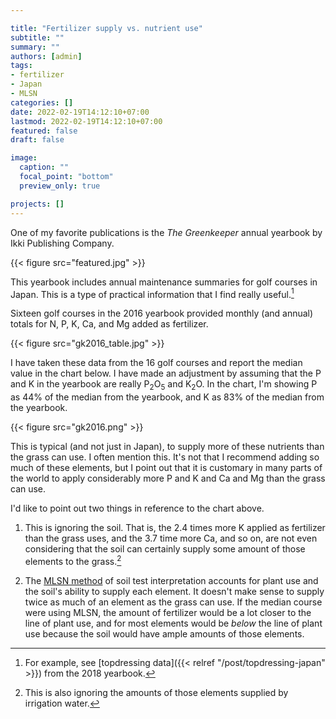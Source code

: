 ```yaml
---

title: "Fertilizer supply vs. nutrient use"
subtitle: ""
summary: ""
authors: [admin]
tags: 
- fertilizer
- Japan
- MLSN
categories: []
date: 2022-02-19T14:12:10+07:00
lastmod: 2022-02-19T14:12:10+07:00
featured: false
draft: false

image:
  caption: ""
  focal_point: "bottom"
  preview_only: true

projects: []
---
```


One of my favorite publications is the *The Greenkeeper* annual yearbook by Ikki Publishing Company. 

{{< figure src="featured.jpg" >}}

This yearbook includes annual maintenance summaries for golf courses in Japan. This is a type of practical information that I find really useful.[^1]

[^1]: For example, see [topdressing data]({{< relref "/post/topdressing-japan" >}}) from the 2018 yearbook. 

Sixteen golf courses in the 2016 yearbook provided monthly (and annual) totals for N, P, K, Ca, and Mg added as fertilizer.

{{< figure src="gk2016_table.jpg" >}}

I have taken these data from the 16 golf courses and report the median value in the chart below. I have made an adjustment by assuming that the P and K in the yearbook are really P<sub>2</sub>O<sub>5</sub> and K<sub>2</sub>O. In the chart, I'm showing P as 44% of the median from the yearbook, and K as 83% of the median from the yearbook.

{{< figure src="gk2016.png" >}}

This is typical (and not just in Japan), to supply more of these nutrients than the grass can use. I often mention this. It's not that I recommend adding so much of these elements, but I point out that it is customary in many parts of the world to apply considerably more P and K and Ca and Mg than the grass can use.

I'd like to point out two things in reference to the chart above.

1. This is ignoring the soil. That is, the 2.4 times more K applied as fertilizer than the grass uses, and the 3.7 time more Ca, and so on, are not even considering that the soil can certainly supply some amount of those elements to the grass.[^2]

[^2]: This is also ignoring the amounts of those elements supplied by irrigation water.

2. The [MLSN method](https://www.asianturfgrass.com/mlsn/) of soil test interpretation accounts for plant use and the soil's ability to supply each element. It doesn't make sense to supply twice as much of an element as the grass can use. If the median course were using MLSN, the amount of fertilizer would be a lot closer to the line of plant use, and for most elements would be *below* the line of plant use because the soil would have ample amounts of those elements.
